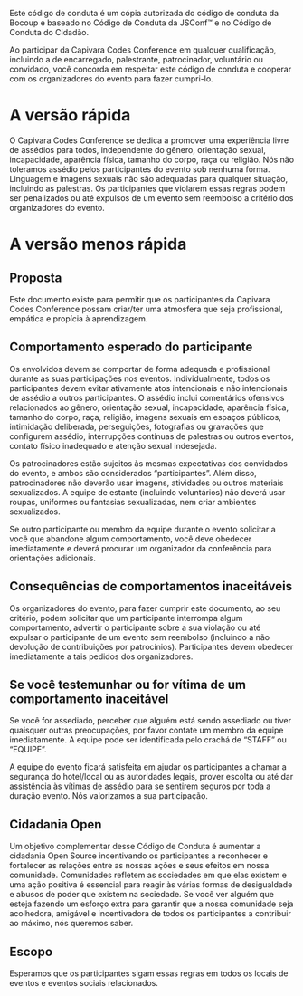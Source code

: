 Este código de conduta é um cópia autorizada do código de conduta da Bocoup e baseado no Código de Conduta da JSConf™ e no Código de Conduta do Cidadão.

Ao participar da Capivara Codes Conference em qualquer qualificação, incluindo a de encarregado, palestrante, patrocinador, voluntário ou convidado, você concorda em respeitar este código de conduta e cooperar com os organizadores do evento para fazer cumpri-lo.

# A versão rápida
O Capivara Codes Conference se dedica a promover uma experiência livre de assédios para todos, independente do gênero, orientação sexual, incapacidade, aparência física, tamanho do corpo, raça ou religião. Nós não toleramos assédio pelos participantes do evento sob nenhuma forma. Linguagem e imagens sexuais não são adequadas para qualquer situação, incluindo as palestras. Os participantes que violarem essas regras podem ser penalizados ou até expulsos de um evento sem reembolso a critério dos organizadores do evento.

# A versão menos rápida

## Proposta

Este documento existe para permitir que os participantes da Capivara Codes Conference possam criar/ter uma atmosfera que seja profissional, empática e propícia à aprendizagem.

## Comportamento esperado do participante

Os envolvidos devem se comportar de forma adequada e profissional durante as suas participações nos eventos. Individualmente, todos os participantes devem evitar ativamente atos intencionais e não intencionais de assédio a outros participantes. O assédio inclui comentários ofensivos relacionados ao gênero, orientação sexual, incapacidade, aparência física, tamanho do corpo, raça, religião, imagens sexuais em espaços públicos, intimidação deliberada, perseguições, fotografias ou gravações que configurem assédio, interrupções contínuas de palestras ou outros eventos, contato físico inadequado e atenção sexual indesejada.

Os patrocinadores estão sujeitos às mesmas expectativas dos convidados do evento, e ambos são considerados “participantes”. Além disso, patrocinadores não deverão usar imagens, atividades ou outros materiais sexualizados. A equipe de estante (incluindo voluntários) não deverá usar roupas, uniformes ou fantasias sexualizadas, nem criar ambientes sexualizados.

Se outro participante ou membro da equipe durante o evento solicitar a você que abandone algum comportamento, você deve obedecer imediatamente e deverá procurar um organizador da conferência para orientações adicionais.

## Consequências de comportamentos inaceitáveis

Os organizadores do evento, para fazer cumprir este documento, ao seu critério, podem solicitar que um participante interrompa algum comportamento, advertir o participante sobre a sua violação ou até expulsar o participante de um evento sem reembolso (incluindo a não devolução de contribuições por patrocínios). Participantes devem obedecer imediatamente a tais pedidos dos organizadores.

## Se você testemunhar ou for vítima de um comportamento inaceitável

Se você for assediado, perceber que alguém está sendo assediado ou tiver quaisquer outras preocupações, por favor contate um membro da equipe imediatamente. A equipe pode ser identificada pelo crachá de “STAFF” ou “EQUIPE”.

A equipe do evento ficará satisfeita em ajudar os participantes a chamar a segurança do hotel/local ou as autoridades legais, prover escolta ou até dar assistência às vítimas de assédio para se sentirem seguros por toda a duração evento. Nós valorizamos a sua participação.

## Cidadania Open

Um objetivo complementar desse Código de Conduta é aumentar a cidadania Open Source incentivando os participantes a reconhecer e fortalecer as relações entre as nossas ações e seus efeitos em nossa comunidade. Comunidades refletem as sociedades em que elas existem e uma ação positiva é essencial para reagir às várias formas de desigualdade e abusos de poder que existem na sociedade. Se você ver alguém que esteja fazendo um esforço extra para garantir que a nossa comunidade seja acolhedora, amigável e incentivadora de todos os participantes a contribuir ao máximo, nós queremos saber.

## Escopo

Esperamos que os participantes sigam essas regras em todos os locais de eventos e eventos sociais relacionados.
